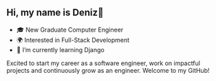 ## Hi, my name is Deniz👋

- 🎓 New Graduate Computer Engineer  
- 🌍 Interested in Full-Stack Development
- 🌱 I’m currently learning Django

Excited to start my career as a software engineer, work on impactful projects and continuously grow as an engineer. Welcome to my GitHub!

<!--
**UygarDeniz/UygarDeniz** is a ✨ _special_ ✨ repository because its `README.md` (this file) appears on your GitHub profile.

Here are some ideas to get you started:

- 🔭 I’m currently working on ...
- 🌱 I’m currently learning ...
- 👯 I’m looking to collaborate on ...
- 🤔 I’m looking for help with ...
- 💬 Ask me about ...
- 📫 How to reach me: ...
- 😄 Pronouns: ...
- ⚡ Fun fact: ...
-->
